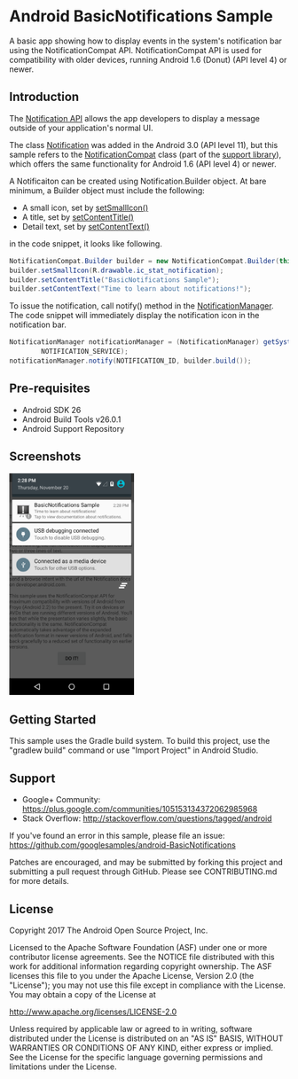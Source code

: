 
Android BasicNotifications Sample
===================================

A basic app showing how to display events in the system's notification bar using
the NotificationCompat API.
NotificationCompat API is used for compatibility with older devices, running Android
1.6 (Donut) (API level 4) or newer.

Introduction
------------

The [Notification API][1] allows the app developers to display a message outside
of your application's normal UI.

The class [Notification][2] was added in the Android 3.0 (API level 11), but this
sample refers to the [NotificationCompat][3] class (part of the [support library][4]),
 which offers the same functionality for Android 1.6 (API level 4) or newer.

A Notificaiton can be created using Notification.Builder object.
At bare minimum, a Builder object must include the following:
- A small icon, set by [setSmallIcon()][5]
- A title, set by [setContentTitle()][6]
- Detail text, set by [setContentText()][7]

in the code snippet, it looks like following.
```java
NotificationCompat.Builder builder = new NotificationCompat.Builder(this);
builder.setSmallIcon(R.drawable.ic_stat_notification);
builder.setContentTitle("BasicNotifications Sample");
builder.setContentText("Time to learn about notifications!");
```

To issue the notification, call notify() method in the [NotificationManager][8].
The code snippet will immediately display the notification icon in the
notification bar.

```java
NotificationManager notificationManager = (NotificationManager) getSystemService(
        NOTIFICATION_SERVICE);
notificationManager.notify(NOTIFICATION_ID, builder.build());
```

[1]: http://developer.android.com/guide/topics/ui/notifiers/notifications.html
[2]: http://developer.android.com/reference/android/app/Notification.html
[3]: http://developer.android.com/reference/android/support/v4/app/NotificationCompat.html
[4]: http://developer.android.com/tools/support-library/index.html
[5]: http://developer.android.com/reference/android/support/v4/app/NotificationCompat.Builder.html#setSmallIcon(int)
[6]: http://developer.android.com/reference/android/support/v4/app/NotificationCompat.Builder.html#setContentTitle(java.lang.CharSequence) 
[7]: http://developer.android.com/reference/android/support/v4/app/NotificationCompat.Builder.html#setContentText(java.lang.CharSequence)
[8]: http://developer.android.com/reference/android/app/NotificationManager.html

Pre-requisites
--------------

- Android SDK 26
- Android Build Tools v26.0.1
- Android Support Repository

Screenshots
-------------

<img src="screenshots/main.png" height="400" alt="Screenshot"/> 

Getting Started
---------------

This sample uses the Gradle build system. To build this project, use the
"gradlew build" command or use "Import Project" in Android Studio.

Support
-------

- Google+ Community: https://plus.google.com/communities/105153134372062985968
- Stack Overflow: http://stackoverflow.com/questions/tagged/android

If you've found an error in this sample, please file an issue:
https://github.com/googlesamples/android-BasicNotifications

Patches are encouraged, and may be submitted by forking this project and
submitting a pull request through GitHub. Please see CONTRIBUTING.md for more details.

License
-------

Copyright 2017 The Android Open Source Project, Inc.

Licensed to the Apache Software Foundation (ASF) under one or more contributor
license agreements.  See the NOTICE file distributed with this work for
additional information regarding copyright ownership.  The ASF licenses this
file to you under the Apache License, Version 2.0 (the "License"); you may not
use this file except in compliance with the License.  You may obtain a copy of
the License at

http://www.apache.org/licenses/LICENSE-2.0

Unless required by applicable law or agreed to in writing, software
distributed under the License is distributed on an "AS IS" BASIS, WITHOUT
WARRANTIES OR CONDITIONS OF ANY KIND, either express or implied.  See the
License for the specific language governing permissions and limitations under
the License.
